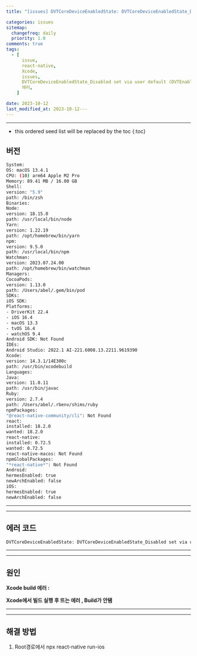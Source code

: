 ```yaml
---
title: "[issues] DVTCoreDeviceEnabledState: DVTCoreDeviceEnabledState_Disabled set via user default (DVTEnableCoreDevice=disabled) 에러 [ios]"

categories: issues
sitemap:
  changefreq: daily
  priority: 1.0
comments: true
tags:
  - [
      issue,
      react-native,
      Xcode,
      issues,
      DVTCoreDeviceEnabledState_Disabled set via user default (DVTEnableCoreDevice=disabled),
      에러,
    ]

date: 2023-10-12
last_modified_at: 2023-10-12---
---
```


---

<!-- prettier-ignore -->
* this ordered seed list will be replaced by the toc 
{:toc}

## 버전

```bash
System:
OS: macOS 13.4.1
CPU: (10) arm64 Apple M2 Pro
Memory: 89.41 MB / 16.00 GB
Shell:
version: "5.9"
path: /bin/zsh
Binaries:
Node:
version: 18.15.0
path: /usr/local/bin/node
Yarn:
version: 1.22.19
path: /opt/homebrew/bin/yarn
npm:
version: 9.5.0
path: /usr/local/bin/npm
Watchman:
version: 2023.07.24.00
path: /opt/homebrew/bin/watchman
Managers:
CocoaPods:
version: 1.13.0
path: /Users/abel/.gem/bin/pod
SDKs:
iOS SDK:
Platforms:
- DriverKit 22.4
- iOS 16.4
- macOS 13.3
- tvOS 16.4
- watchOS 9.4
Android SDK: Not Found
IDEs:
Android Studio: 2022.1 AI-221.6008.13.2211.9619390
Xcode:
version: 14.3.1/14E300c
path: /usr/bin/xcodebuild
Languages:
Java:
version: 11.0.11
path: /usr/bin/javac
Ruby:
version: 2.7.4
path: /Users/abel/.rbenv/shims/ruby
npmPackages:
"@react-native-community/cli": Not Found
react:
installed: 18.2.0
wanted: 18.2.0
react-native:
installed: 0.72.5
wanted: 0.72.5
react-native-macos: Not Found
npmGlobalPackages:
"*react-native*": Not Found
Android:
hermesEnabled: true
newArchEnabled: false
iOS:
hermesEnabled: true
newArchEnabled: false
```

---

---

## 에러 코드

```bash
DVTCoreDeviceEnabledState: DVTCoreDeviceEnabledState_Disabled set via user default (DVTEnableCoreDevice=disabled)
```

---

---

## 원인

**Xcode build 에러 :**

**Xcode에서 빌드 실행 후 뜨는 에러 , Build가 안됌**

---

---

## 해결 방법

1. Root경로에서 npx react-native run-ios
